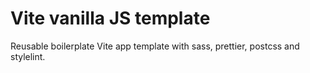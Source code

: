 # Vite vanilla JS template

Reusable boilerplate Vite app template with sass, prettier, postcss and stylelint.

